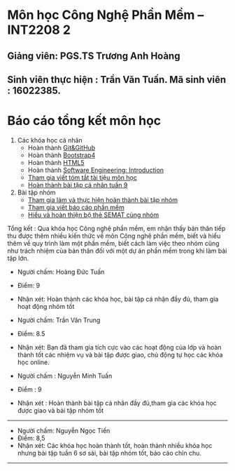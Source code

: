﻿# Môn học Công Nghệ Phần Mềm – INT2208 2

## Giảng viên: PGS.TS Trương Anh Hoàng

## Sinh viên thực hiện : Trần Văn Tuấn. Mã sinh viên : 16022385.

# Báo cáo tổng kết môn học
1. Các khóa học cá nhân
	- Hoàn thành [Git&GitHub](https://github.com/truonganhhoang/INT2208-2-2018/blob/master/TranVanTuan/GitandGitHub/git%20and%20github.png)
	- Hoàn thành [Bootstrap4](https://github.com/truonganhhoang/INT2208-2-2018/tree/master/TranVanTuan/Bootstrap4)
	- Hoàn thành [HTML5](https://github.com/truonganhhoang/INT2208-2-2018/tree/master/TranVanTuan/Html5)
	- Hoàn thành [Software Engineering: Introduction](https://github.com/truonganhhoang/INT2208-2-2018/tree/master/TranVanTuan)
	- [Tham gia viết tóm tắt tài tiệu môn học](https://docs.google.com/document/d/1a4i_31R8WBUAnF91syr1FwBpKoAiTY6rEJt1xWjb74M/edit#heading=h.96he3yu1bnz4)
	- [Hoàn thành bài tập cá nhân tuần 9](https://github.com/truonganhhoang/INT2208-2-2018/tree/master/TranVanTuan/B%C3%A0i%20T%E1%BA%ADp%20Tu%E1%BA%A7n%206)
2. Bài tập nhóm
	- [Tham gia làm và thực hiện hoàn thành bài tập nhóm](https://github.com/truonganhhoang/INT2208-2-2018/tree/master/nhom-4T)
	- [Tham gia viết báo cáo phần mềm](https://docs.google.com/document/d/1Lh95iyfd_GO0_WQroUXx-cMFoXA_DFEgINa5PdJLaIo/edit#heading=h.xkz14jfrcitp)
	- [Hiểu và hoàn thiện bộ thẻ SEMAT cùng nhóm](https://github.com/truonganhhoang/INT2208-2-2018/blob/master/nhom-4T/SEMAT.xlsx)

Tổng kết : Qua khóa học Công nghệ phần mềm, em nhận thấy bản thân tiếp thu được thêm nhiều kiến thức về môn Công nghệ phần mềm, biết và hiểu thêm về quy trình làm một phần mềm, biết cách làm việc theo nhóm cũng như trách nhiệm của bản thân đối với một dự án phần mềm trong khi làm bài tập lớn.


- Người chấm: Hoàng Đức Tuấn
- Điểm: 9
- Nhận xét: Hoàn thành các khóa học, bài tập cá nhận đầy đủ, tham gia hoạt động nhóm tốt


- Người chấm: Trần Văn Trung
- Điểm: 8.5
- Nhận xét: Bạn đã tham gia tích cực vào các hoạt động của lớp và hoàn thành tốt các nhiệm vụ và bài tập được giao, chủ động tự học các khóa học online.

- Người chấm : Nguyễn Minh Tuấn
- Điểm : 9
- Nhận xét : Hoàn thành bài tập cá nhân đầy đủ,tham gia các khóa học được giao và bài tập nhóm tốt

---------------------------------------------------
- Người chấm: Nguyễn Ngọc Tiến
- Điểm: 8,5
- Nhận xét: Các khóa học hoàn thành tốt, hoàn thành nhiều khóa học nhưng bài tập tuần 6 sơ sài, bài tập nhóm tốt, báo cáo chỉn chu.
--------------------------------------------------
